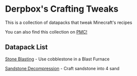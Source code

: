 # Derpbox's Crafting Tweaks

This is a collection of datapacks that tweak Minecraft's recipes

You can also find this collection on [PMC!](https://www.planetminecraft.com/collection/119780/crafting-tweaks/)

## Datapack List

[Stone Blasting](https://github.com/DBTDerpbox/Stone-Blasting) - Use cobblestone in a Blast Furnace

[Sandstone Decompression](https://github.com/DBTDerpbox/Sandstone-Decompression) - Craft sandstone into 4 sand
